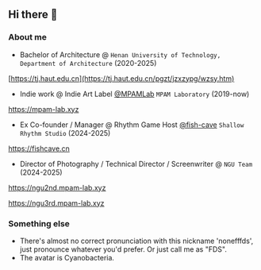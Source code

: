 ## Hi there 👋

### About me

- Bachelor of Architecture @ `Henan University of Technology, Department of Architecture` (2020-2025)

[https://tj.haut.edu.cn](https://tj.haut.edu.cn/pgzt/jzxzypg/wzsy.htm)

- Indie work @ Indie Art Label [@MPAMLab](https://github.com/mpamlab) `MPAM Laboratory` (2019-now)

https://mpam-lab.xyz

- Ex Co-founder / Manager @ Rhythm Game Host [@fish-cave](https://github.com/fish-cave) `Shallow Rhythm Studio` (2024-2025)

https://fishcave.cn

- Director of Photography / Technical Director / Screenwriter @ `NGU Team` (2024-2025)

https://ngu2nd.mpam-lab.xyz

https://ngu3rd.mpam-lab.xyz

### Something else

- There's almost no correct pronunciation with this nickname 'nonefffds', just pronounce whatever you'd prefer. Or just call me as "FDS".
- The avatar is Cyanobacteria.
